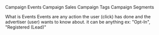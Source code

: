 Campaign Events
Campaign Sales
Campaign Tags
Campaign Segments

What is Events
Events are any action the user (click) has done and the advertiser (user) wants to know about.
it can be anything ex: 
"Opt-In", "Registered (Lead)"
